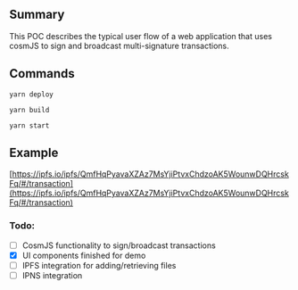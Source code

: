 ## Summary
This POC describes the typical user flow of a web application that uses cosmJS to sign and broadcast multi-signature transactions. 

## Commands

```
yarn deploy
```

```
yarn build
```

```
yarn start
```

## Example

[https://ipfs.io/ipfs/QmfHqPyavaXZAz7MsYjiPtvxChdzoAK5WounwDQHrcskFq/#/transaction](https://ipfs.io/ipfs/QmfHqPyavaXZAz7MsYjiPtvxChdzoAK5WounwDQHrcskFq/#/transaction)

### Todo:
- [ ] CosmJS functionality to sign/broadcast transactions
- [x] UI components finished for demo
- [ ] IPFS integration for adding/retrieving files
- [ ] IPNS integration
